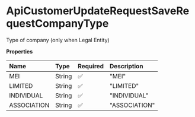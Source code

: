 # ApiCustomerUpdateRequestSaveRequestCompanyType

Type of company (only when Legal Entity)

**Properties**

| Name        | Type   | Required | Description   |
| :---------- | :----- | :------- | :------------ |
| MEI         | String | ✅       | "MEI"         |
| LIMITED     | String | ✅       | "LIMITED"     |
| INDIVIDUAL  | String | ✅       | "INDIVIDUAL"  |
| ASSOCIATION | String | ✅       | "ASSOCIATION" |

<!-- This file was generated by liblab | https://liblab.com/ -->
